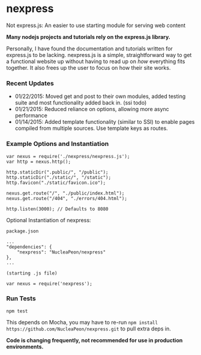 # nexpress
Not express.js: An easier to use starting module for serving web content

**Many nodejs projects and tutorials rely on the express.js library.**

Personally, I have found the documentation and tutorials written for express.js to be lacking.
nexpress.js is a simple, straightforward way to get a functional website up without having to read up on _how_ everything fits together.
It also frees up the user to focus on how their site works.

### Recent Updates

* 01/22/2015:  Moved get and post to their own modules, added testing suite and most functionality added back in. (ssi todo)
* 01/21/2015:  Reduced reliance on options, allowing more async performance
* 01/14/2015:  Added template functionality (similar to SSI) to enable pages compiled from multiple sources. Use template keys as routes.

### Example Options and Instantiation

    var nexus = require('./nexpress/nexpress.js');
    var http = nexus.http();

    http.staticDir(".public/", "/public");
    http.staticDir("./static/", "/static");
    http.favicon("./static/favicon.ico");

    nexus.get.route("/", "./public/index.html");
    nexus.get.route("/404", "./errors/404.html");

    http.listen(3000); // Defaults to 8080

Optional Instantiation of nexpress:

`package.json`

    ...
    "dependencies": {
        "nexpress": "NucleaPeon/nexpress"
    },
    ...

`(starting .js file)`

    var nexus = require('nexpress');


### Run Tests

    npm test

This depends on Mocha, you may have to re-run `npm install https://github.com/NucleaPeon/nexpress.git` to pull extra deps in.

**Code is changing frequently, not recommended for use in production environments.**

